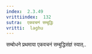 ```yaml
---
index:  2.3.49
vrittiindex:  132
sutra:  एकवचनं सम्बुद्धिः
vritti:  laghu 
---
```


सम्बोधने प्रथमाया एकवचनं सम्बुद्धिसंज्ञं स्यात्..

